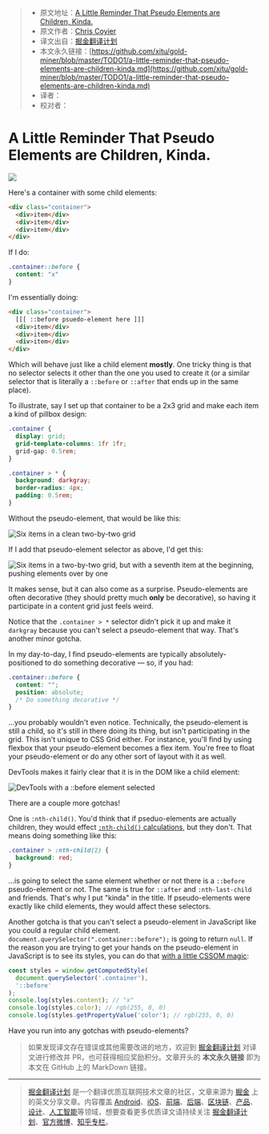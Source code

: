 > * 原文地址：[A Little Reminder That Pseudo Elements are Children, Kinda.](https://css-tricks.com/a-little-reminder-that-pseudo-elements-are-children-kinda/)
> * 原文作者：[Chris Coyier](https://css-tricks.com/author/chriscoyier/)
> * 译文出自：[掘金翻译计划](https://github.com/xitu/gold-miner)
> * 本文永久链接：[https://github.com/xitu/gold-miner/blob/master/TODO1/a-little-reminder-that-pseudo-elements-are-children-kinda.md](https://github.com/xitu/gold-miner/blob/master/TODO1/a-little-reminder-that-pseudo-elements-are-children-kinda.md)
> * 译者：
> * 校对者：

# A Little Reminder That Pseudo Elements are Children, Kinda.

![](https://res.cloudinary.com/css-tricks/image/fetch/w_1200,q_auto,f_auto/https://css-tricks.com/wp-content/uploads/2019/06/pseudo-child.png)

Here's a container with some child elements:

```html
<div class="container">
  <div>item</div>
  <div>item</div>
  <div>item</div>
</div>
```

If I do:

```css
.container::before {
  content: "x"
}
```

I'm essentially doing:

```html
<div class="container">
  [[[ ::before psuedo-element here ]]]
  <div>item</div>
  <div>item</div>
  <div>item</div>
</div>
```

Which will behave just like a child element **mostly**. One tricky thing is that no selector selects it other than the one you used to create it (or a similar selector that is literally a `::before` or `::after` that ends up in the same place).

To illustrate, say I set up that container to be a 2x3 grid and make each item a kind of pillbox design:

```css
.container {
  display: grid;
  grid-template-columns: 1fr 1fr;
  grid-gap: 0.5rem;
}

.container > * {
  background: darkgray;
  border-radius: 4px;
  padding: 0.5rem;
}
```

Without the pseudo-element, that would be like this:

![Six items in a clean two-by-two grid](https://css-tricks.com/wp-content/uploads/2019/06/grid.png)

If I add that pseudo-element selector as above, I'd get this:

![Six items in a two-by-two grid, but with a seventh item at the beginning, pushing elements over by one](https://css-tricks.com/wp-content/uploads/2019/06/pushed-grid.png)

It makes sense, but it can also come as a surprise. Pseudo-elements are often decorative (they should pretty much **only** be decorative), so having it participate in a content grid just feels weird.

Notice that the `.container > *` selector didn't pick it up and make it `darkgray` because you can't select a pseudo-element that way. That's another minor gotcha.

In my day-to-day, I find pseudo-elements are typically absolutely-positioned to do something decorative — so, if you had:

```css
.container::before {
  content: "";
  position: absolute;
  /* Do something decorative */
}
```

...you probably wouldn't even notice. Technically, the pseudo-element is still a child, so it's still in there doing its thing, but isn't participating in the grid. This isn't unique to CSS Grid either. For instance, you'll find by using flexbox that your pseudo-element becomes a flex item. You're free to float your pseudo-element or do any other sort of layout with it as well.

DevTools makes it fairly clear that it is in the DOM like a child element:

![DevTools with a ::before element selected](https://css-tricks.com/wp-content/uploads/2019/06/devtools.png)

There are a couple more gotchas!

One is `:nth-child()`. You'd think that if pseduo-elements are actually children, they would effect [`:nth-child()` calculations](https://css-tricks.com/almanac/selectors/n/nth-child/), but they don't. That means doing something like this:

```css
.container > :nth-child(2) {
  background: red;
}
```

...is going to select the same element whether or not there is a `::before` pseudo-element or not. The same is true for `::after` and `:nth-last-child` and friends. That's why I put "kinda" in the title. If pseudo-elements were exactly like child elements, they would affect these selectors.

Another gotcha is that you can't select a pseudo-element in JavaScript like you could a regular child element. `document.querySelector(".container::before");` is going to return `null`. If the reason you are trying to get your hands on the pseudo-element in JavaScript is to see its styles, you can do that [with a little CSSOM magic](https://css-tricks.com/an-introduction-and-guide-to-the-css-object-model-cssom/):

```javascript
const styles = window.getComputedStyle(
  document.querySelector('.container'),
  '::before'
);
console.log(styles.content); // "x"
console.log(styles.color); // rgb(255, 0, 0)
console.log(styles.getPropertyValue('color'); // rgb(255, 0, 0)
```

Have you run into any gotchas with pseudo-elements?

> 如果发现译文存在错误或其他需要改进的地方，欢迎到 [掘金翻译计划](https://github.com/xitu/gold-miner) 对译文进行修改并 PR，也可获得相应奖励积分。文章开头的 **本文永久链接** 即为本文在 GitHub 上的 MarkDown 链接。

---

> [掘金翻译计划](https://github.com/xitu/gold-miner) 是一个翻译优质互联网技术文章的社区，文章来源为 [掘金](https://juejin.im) 上的英文分享文章。内容覆盖 [Android](https://github.com/xitu/gold-miner#android)、[iOS](https://github.com/xitu/gold-miner#ios)、[前端](https://github.com/xitu/gold-miner#前端)、[后端](https://github.com/xitu/gold-miner#后端)、[区块链](https://github.com/xitu/gold-miner#区块链)、[产品](https://github.com/xitu/gold-miner#产品)、[设计](https://github.com/xitu/gold-miner#设计)、[人工智能](https://github.com/xitu/gold-miner#人工智能)等领域，想要查看更多优质译文请持续关注 [掘金翻译计划](https://github.com/xitu/gold-miner)、[官方微博](http://weibo.com/juejinfanyi)、[知乎专栏](https://zhuanlan.zhihu.com/juejinfanyi)。

